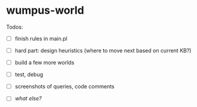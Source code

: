 # wumpus-world

Todos:
- [ ] finish rules in main.pl
- [ ] hard part: design heuristics (where to move next based on current KB?)
- [ ] build a few more worlds
- [ ] test, debug
- [ ] screenshots of queries, code comments
- [ ] *what else?*

